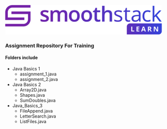 ![SmoothStack Learn](/assets/images/Smoothstack_-_Sub_Brand_Logo_Learn_Option_3A.png)
### Assignment Repository For Training
#### Folders include
* Java Basics 1
    * assignment_1.java
    * assignment_2.java
* Java Basics 2
    * Array2D.java
    * Shapes.java
    * SumDoubles.java
* Java_Basics_3
    * FileAppend.java
    * LetterSearch.java
    * ListFiles.java
